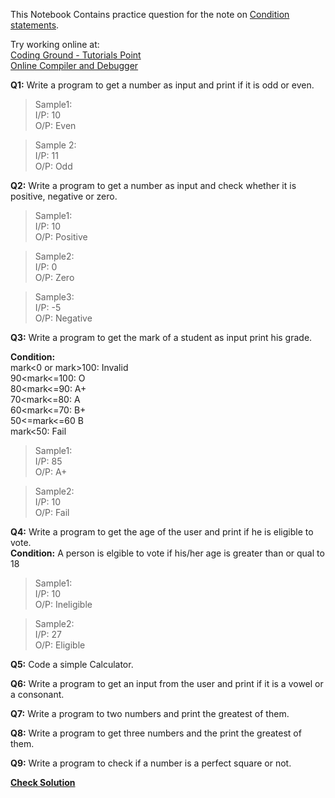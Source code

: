 This Notebook Contains practice question for the note on [Condition statements](Condition_Statements.ipynb).

Try working online at:  
[Coding Ground - Tutorials Point](https://www.tutorialspoint.com/execute_python3_online.php)  
[Online Compiler and Debugger](https://www.onlinegdb.com/online_python_compiler)

**Q1:** Write a program to get a number as input and print if it is odd or even.  
>Sample1:  
I/P: 10  
O/P: Even

>Sample 2:  
I/P: 11  
O/P: Odd

**Q2:** Write a program to get a number as input and check whether it is positive, negative or zero.  
>Sample1:  
I/P: 10  
O/P: Positive

>Sample2:  
I/P: 0  
O/P: Zero

>Sample3:  
I/P: -5  
O/P: Negative

**Q3:** Write a program to get the mark of a student as input print his grade.  

**Condition:**  
mark<0 or mark>100: Invalid  
90<mark<=100: O  
80<mark<=90: A+  
70<mark<=80: A  
60<mark<=70: B+  
50<=mark<=60 B  
mark<50: Fail

>Sample1:  
I/P: 85  
O/P: A+

>Sample2:  
I/P: 10  
O/P: Fail

**Q4:** Write a program to get the age of the user and print if he is eligible to vote.  
**Condition:**
A person is elgible to vote if his/her age is greater than or qual to 18  
>Sample1:  
I/P: 10  
O/P: Ineligible  

>Sample2:  
I/P: 27  
O/P: Eligible

**Q5:** Code a simple Calculator.

**Q6:** Write a program to get an input from the user and print if it is a vowel or a consonant.

**Q7:** Write a program to two numbers and print the greatest of them.

**Q8:** Write a program to get three numbers and the print the greatest of them.

**Q9:** Write a program to check if a number is a perfect square or not.

**[Check Solution](Solution_2.ipynb)**